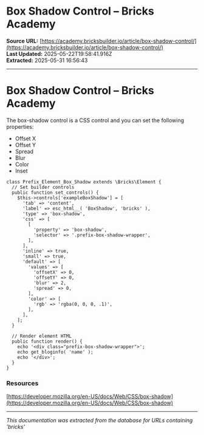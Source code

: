 # Box Shadow Control – Bricks Academy

**Source URL:** [https://academy.bricksbuilder.io/article/box-shadow-control/](https://academy.bricksbuilder.io/article/box-shadow-control/)  
**Last Updated:** 2025-05-22T19:58:41.916Z  
**Extracted:** 2025-05-31 16:56:43

---

# Box Shadow Control – Bricks Academy

The box-shadow control is a CSS control and you can set the following properties:

*   Offset X
*   Offset Y
*   Spread
*   Blur
*   Color
*   Inset

```
class Prefix_Element_Box_Shadow extends \Bricks\Element {
  // Set builder controls
  public function set_controls() {
    $this->controls['exampleBoxShadow'] = [
      'tab' => 'content',
      'label' => esc_html__( 'BoxShadow', 'bricks' ),
      'type' => 'box-shadow',
      'css' => [
        [
          'property' => 'box-shadow',
          'selector' => '.prefix-box-shadow-wrapper',
        ],
      ],
      'inline' => true,
      'small' => true,
      'default' => [
        'values' => [
          'offsetX' => 0,
          'offsetY' => 0,
          'blur' => 2,
          'spread' => 0,
        ],
        'color' => [
          'rgb' => 'rgba(0, 0, 0, .1)',
        ],
      ],
    ];
  }

  // Render element HTML
  public function render() {
    echo '<div class="prefix-box-shadow-wrapper">';
    echo get_bloginfo( 'name' );
    echo '</div>';
  }
}
```

### Resources

[https://developer.mozilla.org/en-US/docs/Web/CSS/box-shadow](https://developer.mozilla.org/en-US/docs/Web/CSS/box-shadow)

---

*This documentation was extracted from the database for URLs containing 'bricks'*
